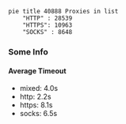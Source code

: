 
```mermaid
pie title 40888 Proxies in list
    "HTTP" : 28539
    "HTTPS": 10963
    "SOCKS" : 8648
```

### Some Info
#### Average Timeout

- mixed: 4.0s
- http: 2.2s
- https: 8.1s
- socks: 6.5s